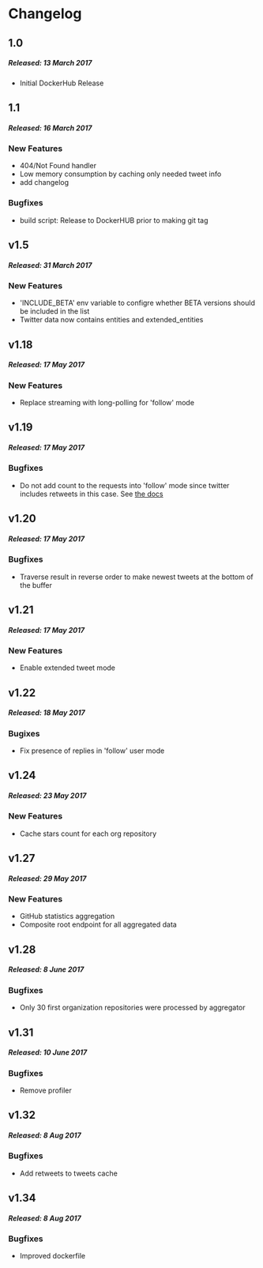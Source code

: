 # Changelog

## 1.0
##### Released: 13 March 2017

* Initial DockerHub Release 

## 1.1
##### Released: 16 March 2017

### New Features

* 404/Not Found handler
* Low memory consumption by caching only needed tweet info
* add changelog

### Bugfixes

* build script: Release to DockerHUB prior to making git tag

## v1.5
##### Released: 31 March 2017

### New Features

* 'INCLUDE_BETA' env variable to configre whether BETA versions should be included in the list 
* Twitter data now contains entities and extended_entities

## v1.18
##### Released: 17 May 2017

### New Features

*  Replace streaming with long-polling for 'follow' mode

## v1.19
##### Released: 17 May 2017

### Bugfixes

*  Do not add count to the requests into 'follow' mode since twitter includes retweets in this case.
 See [the docs](https://dev.twitter.com/rest/reference/get/statuses/user_timeline)
 
## v1.20
##### Released: 17 May 2017

### Bugfixes

*  Traverse result in reverse order to make newest tweets at the bottom of the buffer 

## v1.21
##### Released: 17 May 2017

### New Features

*  Enable extended tweet mode
 
## v1.22
##### Released: 18 May 2017
### Bugixes
*  Fix presence of replies in 'follow' user mode 

## v1.24
##### Released: 23 May 2017
### New Features
*  Cache stars count for each org repository

## v1.27
##### Released: 29 May 2017
### New Features
* GitHub statistics aggregation
* Composite root endpoint for all aggregated data


## v1.28
##### Released: 8 June 2017
### Bugfixes
* Only 30 first organization repositories were processed by aggregator

## v1.31
##### Released: 10 June 2017
### Bugfixes
* Remove profiler

## v1.32
##### Released: 8 Aug 2017
### Bugfixes
* Add retweets to tweets cache

## v1.34
##### Released: 8 Aug 2017
### Bugfixes
* Improved dockerfile
